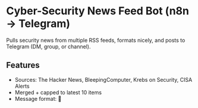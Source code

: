 # Cyber-Security News Feed Bot (n8n → Telegram)

Pulls security news from multiple RSS feeds, formats nicely, and posts to Telegram (DM, group, or channel).

## Features
- Sources: The Hacker News, BleepingComputer, Krebs on Security, CISA Alerts
- Merged + capped to latest 10 items
- Message format:
  📰 <title>
  🔗 <link>
  🕒 <published time>

## Setup
1. Create a Telegram bot via @BotFather and get the token.
2. Add the bot to your channel/group or DM it.
3. Import the workflow into n8n (`news_to_telegram.json`).
4. Add your Telegram credential to the **Send to Telegram** node.
5. Set your chat ID (numeric or @channelusername).
6. Activate the workflow and it will fetch + post every hour.

## How to use
1. In n8n: Workflows → Import from File → pick workflows/news_to_telegram.json.
2. Open the Send a text message (Telegram) node → choose/create your Telegram credential (bot token from @BotFather).
3. Put your Chat ID (e.g., your user id or -100… for a channel).
4. Click Execute workflow once to test, then toggle Active to let Cron run hourly.

## License
---
If you want, I can also generate a **subscriber/broadcast** variant (with Telegram Trigger + datastore/Google Sheet) later — but this file gives you the exact, working **news → Telegram** bot you’re running now, in a clean, importable package.
